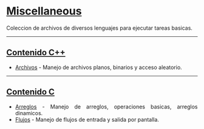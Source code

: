 <div align="justify">

<h1><u> Miscellaneous</u></h1>

Coleccion de archivos de diversos lenguajes para ejecutar tareas basicas.

---
<h2><u> Contenido C++</u></h2>

- [Archivos](./C++/Archivos/) -  Manejo de archivos planos, binarios y acceso aleatorio.
  
---
<h2><u> Contenido C</u></h2>

- [Arreglos](./C/Arreglos/) -  Manejo de arreglos, operaciones basicas, arreglos dinamicos.
- [Flujos](./C/Flujos/) -  Manejo de flujos de entrada y salida por pantalla.

</div>